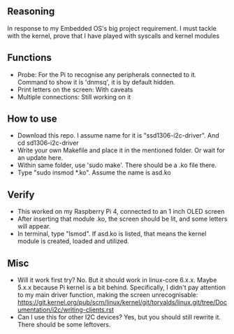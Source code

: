## Reasoning
In response to my Embedded OS's big project requirement. I must tackle with the kernel, prove that I have played with syscalls and kernel modules

## Functions
- Probe: For the Pi to recognise any peripherals connected to it. Command to show it is 'dnmsq', it is by default hidden.
- Print letters on the screen: With caveats
- Multiple connections: Still working on it

## How to use
- Download this repo. I assume name for it is "ssd1306-i2c-driver". And cd sd1306-i2c-driver
- Write your own Makefile and place it in the mentioned folder. Or wait for an update here.
- Within same folder, use 'sudo make'. There should be a .ko file there.
- Type "sudo insmod *.ko". Assume the name is asd.ko 

## Verify
- This worked on my Raspberry Pi 4, connected to an 1 inch OLED screen
- After inserting that module .ko, the screen should be lit, and some letters will appear.
- In terminal, type "lsmod". If asd.ko is listed, that means the kernel module is created, loaded and utilized.

## Misc
- Will it work first try? No. But it should work in linux-core 6.x.x. Maybe 5.x.x because Pi kernel is a bit behind. Specifically, I didn't pay attention to my main driver function, making the screen unrecognisable:
https://git.kernel.org/pub/scm/linux/kernel/git/torvalds/linux.git/tree/Documentation/i2c/writing-clients.rst
- Can I use this for other I2C devices? Yes, but you should still rewrite it. There should be some leftovers.
